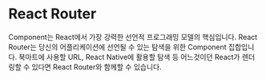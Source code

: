 # React Router

Component는 React에서 가장 강력한 선언적 프로그래밍 모델의 핵심입니다. React Router는 당신의 어플리케이션에 선언될 수 있는 탐색을 위한 Component 집합입니다. 북마트에 사용할 URL, React Native에 활용할 탐색 등 어느것이던 React가 렌더링할 수 있다면 React Router와 함께할 수 있습니다.

